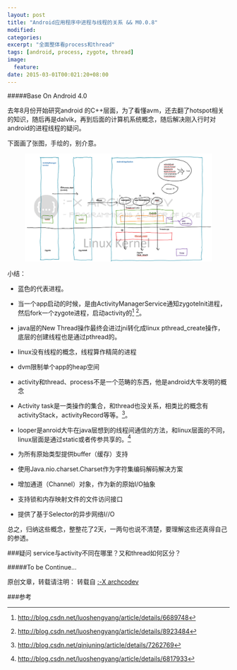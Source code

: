 ```yaml
---
layout: post
title: "Android应用程序中进程与线程的关系 && M0.0.8"
modified:
categories: 
excerpt: "全面整体看process和thread"
tags: [android, process, zygote, thread]
image:
  feature:
date: 2015-03-01T00:021:20+08:00
---
```

#####Base On Android 4.0

去年8月份开始研究android 的C++层面，为了看懂avm，还去翻了hotspot相关的知识，随后再是dalvik，再到后面的计算机系统概念，随后解决刚入行时对android的进程线程的疑问。

下面画了张图，手绘的，别介意。

<figure>
	<a href="/images/2015/03/01.png"><img src="/images/2015/03/01.png"></a>
</figure>

小结：
* 蓝色的代表进程。
* 当一个app启动的时候，是由ActivityManagerService通知zygoteInit进程，然后fork一个zygote进程，启动activity的[^1] [^2]。 
* java层的New Thread操作最终会进过jni转化成linux pthread_create操作，底层的创建线程也是通过pthread的。
* linux没有线程的概念，线程算作精简的进程
* dvm限制单个app的heap空间
* activity和thread、process不是一个范畴的东西，他是android大牛发明的概念
* Activity task是一类操作的集合，和thread也没关系，相类比的概念有activityStack，activityRecord等等。[^3]。
* looper是anroid大牛在java层想到的线程间通信的方法，和linux层面的不同，linux层面是通过static或者传参共享的。[^4]


* 为所有原始类型提供buffer（缓存）支持

* 使用Java.nio.charset.Charset作为字符集编码解码解决方案

* 增加通道（Channel）对象，作为新的原始I/O抽象

* 支持锁和内存映射文件的文件访问接口

* 提供了基于Selector的异步网络I//O

总之，归纳这些概念，整整花了2天，一两句也说不清楚，要理解这些还真得自己的参透。

###疑问
service与activity不同在哪里？又和thread如何区分？

#####To be Continue…

原创文章，转载请注明： 转载自 <a href="http://archcodev.com">:-X archcodev</a>

###参考
[^1]: <http://blog.csdn.net/luoshengyang/article/details/6689748>
[^2]: <http://blog.csdn.net/luoshengyang/article/details/8923484>
[^3]: <http://blog.csdn.net/qinjuning/article/details/7262769>
[^4]: <http://blog.csdn.net/luoshengyang/article/details/6817933>